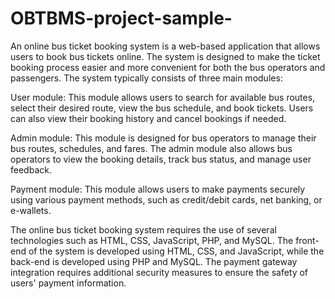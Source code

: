 # OBTBMS-project-sample-
An online bus ticket booking system is a web-based application that allows users to book bus tickets online. The system is designed to make the ticket booking process easier and more convenient for both the bus operators and passengers.
The system typically consists of three main modules:

User module: This module allows users to search for available bus routes, select their desired route, view the bus schedule, and book tickets. Users can also view their booking history and cancel bookings if needed.

Admin module: This module is designed for bus operators to manage their bus routes, schedules, and fares. The admin module also allows bus operators to view the booking details, track bus status, and manage user feedback.

Payment module: This module allows users to make payments securely using various payment methods, such as credit/debit cards, net banking, or e-wallets.

The online bus ticket booking system requires the use of several technologies such as HTML, CSS, JavaScript, PHP, and MySQL. The front-end of the system is developed using HTML, CSS, and JavaScript, while the back-end is developed using PHP and MySQL. The payment gateway integration requires additional security measures to ensure the safety of users' payment information.
